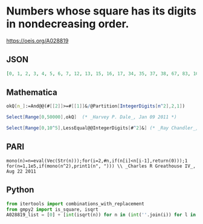 # Numbers whose square has its digits in nondecreasing order\.
https://oeis.org/A028819
## JSON
```JSON
[0, 1, 2, 3, 4, 5, 6, 7, 12, 13, 15, 16, 17, 34, 35, 37, 38, 67, 83, 106, 107, 116, 117, 167, 183, 334, 335, 337, 367, 383, 587, 667, 1633, 1667, 3334, 3335, 3337, 3367, 3383, 3667, 4833, 6667, 16667, 33334, 33335, 33337, 33367, 33667, 36667, 66667]
```
## Mathematica
```Mathematica
okQ[n_]:=And@@(#[[2]]>=#[[1]]&/@Partition[IntegerDigits[n^2],2,1])
```
```Mathematica
Select[Range[0,50000],okQ]  (* _Harvey P. Dale_, Jan 09 2011 *)
```
```Mathematica
Select[Range[0,10^5],LessEqual@@IntegerDigits[#^2]&] (* _Ray Chandler_, Jan 06 2014 *)
```
## PARI
```PARI
mono(n)=n=eval(Vec(Str(n)));for(i=2,#n,if(n[i]<n[i-1],return(0)));1
for(n=1,1e5,if(mono(n^2),print1(n", "))) \\ _Charles R Greathouse IV_, Aug 22 2011
```
## Python
```Python
from itertools import combinations_with_replacement
from gmpy2 import is_square, isqrt
A028819_list = [0] + [int(isqrt(n)) for n in (int(''.join(i)) for l in range(1,11) for i in combinations_with_replacement('123456789',l)) if is_square(n)] # _Chai Wah Wu_, Dec 07 2015
```
